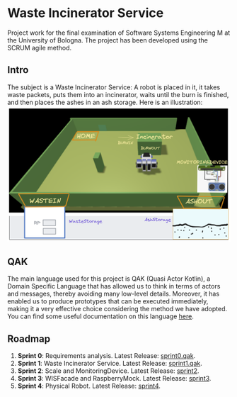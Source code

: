 # Waste Incinerator Service
Project work for the final examination of Software Systems Engineering M at the University of Bologna.
The project has been developed using the SCRUM agile method.

## Intro
The subject is a Waste Incinerator Service: A robot is placed in it, it takes waste packets, puts them
into an incinerator, waits until the burn is finished, and then places the ashes in an ash storage.
Here is an illustration:
![WIS map](sprint0/userDocs/_images/TF24Annotated.PNG)

## QAK
The main language used for this project is QAK (Quasi Actor Kotlin), a Domain Specific Language that has
allowed us to think in terms of actors and messages, thereby avoiding many low-level details.
Moreover, it has enabled us to produce prototypes that can be executed immediately, making it a very
effective choice considering the method we have adopted.
You can find some useful documentation on this language  [here](sprint0/userDocs/qak_documentation.pdf).

## Roadmap
1. **Sprint 0**: Requirements analysis. Latest Release: [sprint0.qak](sprint0/src/sprint0.qak).
2. **Sprint 1**: Waste Incinerator Service. Latest Release: [sprint1.qak](sprint1/src/WasteIncineratorService_progetto.qak).
3. **Sprint 2**: Scale and MonitoringDevice. Latest Release: [sprint2](sprint2).
4. **Sprint 3**: WISFacade and RaspberryMock. Latest Release: [sprint3](sprint3).
5. **Sprint 4**: Physical Robot. Latest Release: [sprint4](sprint4).
